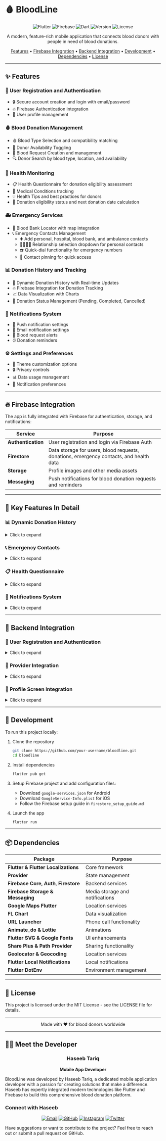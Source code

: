 # 🩸 BloodLine

<div align="center">

![Flutter](https://img.shields.io/badge/Flutter-02569B?style=for-the-badge&logo=flutter&logoColor=white)
![Firebase](https://img.shields.io/badge/Firebase-FFCA28?style=for-the-badge&logo=firebase&logoColor=black)
![Dart](https://img.shields.io/badge/Dart-0175C2?style=for-the-badge&logo=dart&logoColor=white)
![Version](https://img.shields.io/badge/Version-1.2.0-blue?style=for-the-badge)
![License](https://img.shields.io/badge/License-MIT-green?style=for-the-badge)

A modern, feature-rich mobile application that connects blood donors with people in need of blood donations.

<p align="center">
  <a href="#-features">Features</a> •
  <a href="#-firebase-integration">Firebase Integration</a> •
  <a href="#-backend-integration">Backend Integration</a> •
  <a href="#-development">Development</a> •
  <a href="#-dependencies">Dependencies</a> •
  <a href="#-license">License</a>
</p>

</div>

---

## ✨ Features

### 🔐 User Registration and Authentication
- 🔒 Secure account creation and login with email/password
- 🔥 Firebase Authentication integration
- 👤 User profile management

### 🩸 Blood Donation Management
- 🩸 Blood Type Selection and compatibility matching
- 🔄 Donor Availability Toggling
- 📝 Blood Request Creation and management
- 🔍 Donor Search by blood type, location, and availability

### 🏥 Health Monitoring
- 📋 Health Questionnaire for donation eligibility assessment
- 🧬 Medical Conditions tracking
- 💡 Health Tips and best practices for donors
- 📅 Donation eligibility status and next donation date calculation

### 🚑 Emergency Services
- 🏢 Blood Bank Locator with map integration
- 📞 Emergency Contacts Management 
  - ➕ Add personal, hospital, blood bank, and ambulance contacts
  - 👨‍👩‍👧‍👦 Relationship selection dropdown for personal contacts
  - ☎️ Quick-dial functionality for emergency numbers
  - 📌 Contact pinning for quick access

### 📊 Donation History and Tracking
- 🔄 Dynamic Donation History with Real-time Updates
- 🔥 Firebase Integration for Donation Tracking
- 📈 Data Visualization with Charts
- 🔖 Donation Status Management (Pending, Completed, Cancelled)

### 🔔 Notifications System
- 📲 Push notification settings
- 📧 Email notification settings
- 🚨 Blood request alerts
- ⏰ Donation reminders

### ⚙️ Settings and Preferences
- 🎨 Theme customization options
- 🔒 Privacy controls
- 📊 Data usage management
- 🔕 Notification preferences

---

## 🔥 Firebase Integration

The app is fully integrated with Firebase for authentication, storage, and notifications:

| Service | Purpose |
|---------|---------|
| **Authentication** | User registration and login via Firebase Auth |
| **Firestore** | Data storage for users, blood requests, donations, emergency contacts, and health data |
| **Storage** | Profile images and other media assets |
| **Messaging** | Push notifications for blood donation requests and reminders |

---

## 🌟 Key Features In Detail

### 📊 Dynamic Donation History

<details>
<summary>Click to expand</summary>

The donation history feature has been implemented with real-time Firestore integration:

- **Real-time Updates**: Stream-based updates for donation history changes
- **Donation Management**: Add, cancel, and view donation history
- **Data Visualization**: Monthly donation charts to visualize donation frequency
- **Status Filtering**: Filter donations by status (All, Completed, Pending, Cancelled)

</details>

### 📞 Emergency Contacts

<details>
<summary>Click to expand</summary>

The emergency contacts feature provides quick access to important contacts during emergencies:

- **Contact Management**: Add, edit, delete, and organize your emergency contacts
- **Categorization**: Categorize contacts as personal, hospital, blood bank, or ambulance
- **Relationship Selection**: Choose relationship types from a dropdown including:
  - Spouse, Parent, Child, Sibling, Relative, Friend, Colleague, Doctor, Caregiver, or Other
- **Contact Pinning**: Pin important contacts to the top of your list
- **Quick Dial**: One-tap calling for emergency services
- **Built-in Emergency Numbers**: Pre-loaded with essential emergency service numbers
- **Real-time Syncing**: All contacts are synced to your account in real-time

</details>

### 📋 Health Questionnaire

<details>
<summary>Click to expand</summary>

The health questionnaire helps determine donor eligibility:

- **Comprehensive Assessment**: Evaluates health factors that may affect donation eligibility
- **Medical History Tracking**: Records previous medical conditions and medications
- **Donation Eligibility Status**: Automatically calculates eligibility status
- **Next Donation Date**: Calculates the next possible donation date based on health factors
- **Temporary Deferrals**: Identifies and explains temporary deferrals
- **Progress Tracking**: Saves progress as you complete the questionnaire

</details>

### 🔔 Notifications System

<details>
<summary>Click to expand</summary>

The app features a comprehensive notification system:

- **Push Notifications**: Real-time alerts for blood donation requests in your area
- **Email Notifications**: Optional email alerts for important updates
- **Donation Reminders**: Reminds you when you're eligible to donate again
- **Request Updates**: Notifications when your blood request receives responses
- **Custom Settings**: Fine-grained control over notification preferences

</details>

---

## 🔄 Backend Integration

### 🔐 User Registration and Authentication

<details>
<summary>Click to expand</summary>

In the `signup_screen.dart` file:

1. Locate the `_register()` method
2. Replace the simulated network delay with an actual API call to your authentication service
3. Send the collected user data (name, email, phone, address, password, blood type, etc.) to your backend
4. Process the registration response from your backend (success or error messages)

```dart
// Current implementation (front-end only)
Future.delayed(const Duration(milliseconds: 1500), () {
  // Create a new user with a unique ID (in real app, this would come from backend)
  final newUser = UserModel(...);
  appProvider.registerUser(newUser, _passwordController.text);
  // ...
});

// Replace with:
try {
  final response = await yourAuthService.register(
    name: _nameController.text,
    email: _emailController.text,
    phone: _phoneController.text,
    address: _addressController.text,
    password: _passwordController.text,
    bloodType: _bloodType,
    isAvailableToDonate: _isAvailableToDonate,
  );
  
  if (response.success) {
    // Create user from response data
    final newUser = UserModel(
      id: response.userId,
      name: _nameController.text,
      email: _emailController.text,
      // ...other fields
    );
    
    appProvider.registerUser(newUser, _passwordController.text);
    
    // Navigate to login or home screen
    Navigator.of(context).pushReplacementNamed('/login');
  } else {
    // Show error message
    ScaffoldMessenger.of(context).showSnackBar(
      SnackBar(
        content: Text(response.errorMessage),
        backgroundColor: Colors.red,
      ),
    );
  }
} catch (e) {
  // Handle network errors
  ScaffoldMessenger.of(context).showSnackBar(
    SnackBar(
      content: Text('Network error: $e'),
      backgroundColor: Colors.red,
    ),
  );
}
```

</details>

### 📱 Provider Integration

<details>
<summary>Click to expand</summary>

In the `app_provider.dart` file:

1. Modify the `registerUser` method to store auth tokens and user data
2. Implement proper API calls for user creation

```dart
// Current implementation
void registerUser(UserModel user, String password) {
  // For this demo, we just store the user object locally
  _currentUser = user;
  _donors.add(user);
  notifyListeners();
}

// Replace with:
Future<bool> registerUser(UserModel user, String password) async {
  try {
    // Store API tokens received from backend
    final response = await _apiService.register(user, password);
    _authToken = response.token;
    _currentUser = UserModel.fromJson(response.user);
    
    // Store tokens securely (using secure_storage or similar)
    await _storageService.setAuthToken(_authToken);
    
    notifyListeners();
    return true;
  } catch (e) {
    debugPrint('Registration error: $e');
    return false;
  }
}
```

</details>

### 👤 Profile Screen Integration

<details>
<summary>Click to expand</summary>

In the `profile_screen.dart` file:

1. Update the `_saveProfile` method to call your backend API
2. Add proper error handling for network requests

</details>

---

## 🚀 Development

To run this project locally:

1. Clone the repository
   ```bash
   git clone https://github.com/your-username/bloodline.git
   cd bloodline
   ```

2. Install dependencies
   ```bash
   flutter pub get
   ```

3. Setup Firebase project and add configuration files:
   - Download `google-services.json` for Android
   - Download `GoogleService-Info.plist` for iOS
   - Follow the Firebase setup guide in `firestore_setup_guide.md`

4. Launch the app
   ```bash
   flutter run
   ```

---

## 📦 Dependencies

| Package | Purpose |
|---------|---------|
| **Flutter & Flutter Localizations** | Core framework |
| **Provider** | State management |
| **Firebase Core, Auth, Firestore** | Backend services |
| **Firebase Storage & Messaging** | Media storage and notifications |
| **Google Maps Flutter** | Location services |
| **FL Chart** | Data visualization |
| **URL Launcher** | Phone call functionality |
| **Animate_do & Lottie** | Animations |
| **Flutter SVG & Google Fonts** | UI enhancements |
| **Share Plus & Path Provider** | Sharing functionality |
| **Geolocator & Geocoding** | Location services |
| **Flutter Local Notifications** | Local notifications |
| **Flutter DotEnv** | Environment management |

---

## 📄 License

This project is licensed under the MIT License - see the LICENSE file for details.

---

<div align="center">
  Made with ❤️ for blood donors worldwide
</div>

---

## 👨‍💻 Meet the Developer

<div align="center">

### Haseeb Tariq
**Mobile App Developer**

</div>

BloodLine was developed by Haseeb Tariq, a dedicated mobile application developer with a passion for creating solutions that make a difference. Haseeb has expertly integrated modern technologies like Flutter and Firebase to build this comprehensive blood donation platform.

### Connect with Haseeb

<div align="center">

[![Email](https://img.shields.io/badge/Email-haseebawang4545%40gmail.com-red?style=for-the-badge&logo=gmail&logoColor=white)](mailto:haseebawang4545@gmail.com)
[![GitHub](https://img.shields.io/badge/GitHub-HaseebTariq45-black?style=for-the-badge&logo=github&logoColor=white)](https://github.com/HaseebTariq45)
[![Instagram](https://img.shields.io/badge/Instagram-haseeb__awan45-E1306C?style=for-the-badge&logo=instagram&logoColor=white)](https://instagram.com/haseeb_awan45)
[![Twitter](https://img.shields.io/badge/Twitter-haseeb__awan45-1DA1F2?style=for-the-badge&logo=twitter&logoColor=white)](https://twitter.com/haseeb_awan45)

</div>

Have suggestions or want to contribute to the project? Feel free to reach out or submit a pull request on GitHub.
